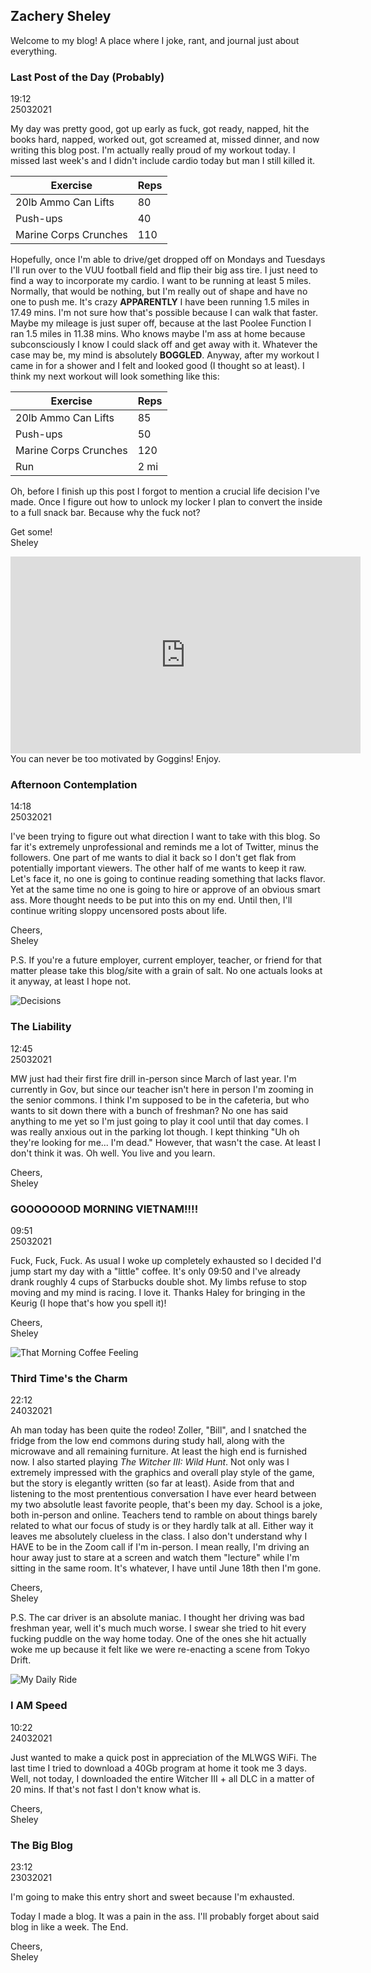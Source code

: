 ## Zachery Sheley

Welcome to my blog! A place where I joke, rant, and journal just about everything.

### Last Post of the Day (Probably)

19:12  
25032021

My day was pretty good, got up early as fuck, got ready, napped, hit the books hard, napped, worked out, got screamed at, missed dinner, and now writing this blog post. I'm actually really proud of my workout today. I missed last week's and I didn't include cardio today but man I still killed it.

| Exercise | Reps |
| -------- | ---- |
| 20lb Ammo Can Lifts | 80 |
| Push-ups | 40 |
| Marine Corps Crunches | 110 |

Hopefully, once I'm able to drive/get dropped off on Mondays and Tuesdays I'll run over to the VUU football field and flip their big ass tire. I just need to find a way to incorporate my cardio. I want to be running at least 5 miles. Normally, that would be nothing, but I'm really out of shape and have no one to push me. It's crazy **APPARENTLY** I have been running 1.5 miles in 17.49 mins. I'm not sure how that's possible because I can walk that faster. Maybe my mileage is just super off, because at the last Poolee Function I ran 1.5 miles in 11.38 mins. Who knows maybe I'm ass at home because subconsciously I know I could slack off and get away with it. Whatever the case may be, my mind is absolutely **BOGGLED**. Anyway, after my workout I came in for a shower and I felt and looked good (I thought so at least). I think my next workout will look something like this:

| Exercise | Reps |
| -------- | ---- |
| 20lb Ammo Can Lifts | 85 |
| Push-ups | 50 |
| Marine Corps Crunches | 120 |
| Run | 2 mi |

Oh, before I finish up this post I forgot to mention a crucial life decision I've made. Once I figure out how to unlock my locker I plan to convert the inside to a full snack bar. Because why the fuck not?

Get some!  
Sheley

<iframe width="560" height="315" src="https://www.youtube-nocookie.com/embed/DS0ed93UQeY" title="YouTube video player" frameborder="0" allow="accelerometer; autoplay; clipboard-write; encrypted-media; gyroscope; picture-in-picture" allowfullscreen></iframe>    
You can never be too motivated by Goggins! Enjoy.

### Afternoon Contemplation

14:18  
25032021

I've been trying to figure out what direction I want to take with this blog. So far it's extremely unprofessional and reminds me a lot of Twitter, minus the followers. One part of me wants to dial it back so I don't get flak from potentially important viewers. The other half of me wants to keep it raw. Let's face it, no one is going to continue reading something that lacks flavor. Yet at the same time no one is going to hire or approve of an obvious smart ass. More thought needs to be put into this on my end. Until then, I'll continue writing sloppy uncensored posts about life.

Cheers,  
Sheley

P.S. If you're a future employer, current employer, teacher, or friend for that matter please take this blog/site with a grain of salt. No one actuals looks at it anyway, at least I hope not.

![Decisions](https://media.giphy.com/media/dVd8zPWXLz97fV41zf/giphy.gif)

### The Liability

12:45  
25032021

MW just had their first fire drill in-person since March of last year. I'm currently in Gov, but since our teacher isn't here in person I'm zooming in the senior commons. I think I'm supposed to be in the cafeteria, but who wants to sit down there with a bunch of freshman? No one has said anything to me yet so I'm just going to play it cool until that day comes. I was really anxious out in the parking lot though. I kept thinking "Uh oh they're looking for me... I'm dead." However, that wasn't the case. At least I don't think it was. Oh well. You live and you learn.

Cheers,  
Sheley

### GOOOOOOOD MORNING VIETNAM!!!!

09:51  
25032021

Fuck, Fuck, Fuck. As usual I woke up completely exhausted so I decided I'd jump start my day with a "little" coffee. It's only 09:50 and I've already drank roughly 4 cups of Starbucks double shot. My limbs refuse to stop moving and my mind is racing. I love it. Thanks Haley for bringing in the Keurig (I hope that's how you spell it)!

Cheers,  
Sheley

![That Morning Coffee Feeling](https://media.giphy.com/media/lpjnUZXCDyFLq/giphy.gif)

### Third Time's the Charm

22:12  
24032021

Ah man today has been quite the rodeo! Zoller, "Bill", and I snatched the fridge from the low end commons during study hall, along with the microwave and all remaining furniture.
At least the high end is furnished now. I also started playing *The Witcher III: Wild Hunt*. Not only was I extremely impressed with the graphics and overall play style of the game, but the story is elegantly written (so far at least). Aside from that and listening to the most prententious conversation I have ever heard between my two absolutle least favorite people, that's been my day. School is a joke, both in-person and online. Teachers tend to ramble on about things barely related to what our focus of study is or they hardly talk at all. Either way it leaves me absolutely clueless in the class. I also don't understand why I HAVE to be in the Zoom call if I'm in-person. I mean really, I'm driving an hour away just to stare at a screen and watch them "lecture" while I'm sitting in the same room. It's whatever, I have until June 18th then I'm gone.

Cheers,  
Sheley

P.S. The car driver is an absolute maniac. I thought her driving was bad freshman year, well it's much much worse. I swear she tried to hit every fucking puddle on the way home today. One of the ones she hit actually woke me up because it felt like we were re-enacting a scene from Tokyo Drift.

![My Daily Ride](https://media.giphy.com/media/JUgVtMOrWtprW/giphy.gif)

### I AM Speed

10:22  
24032021

Just wanted to make a quick post in appreciation of the MLWGS WiFi. The last time I tried to download 
a 40Gb program at home it took me 3 days. Well, not today, I downloaded the entire Witcher III + all DLC in a matter of 20 mins. If that's not fast I don't know what is.

Cheers,  
Sheley

### The Big Blog

23:12  
23032021

I'm going to make this entry short and sweet because I'm exhausted.

Today I made a blog. It was a pain in the ass. I'll probably forget about said blog in like a week.
The End.

Cheers,  
Sheley

